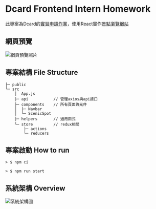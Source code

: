 # Dcard Frontend Intern Homework

此專案為Dcard的[實習申請作業](https://drive.google.com/file/d/14wpY_xmY1VxlwJQNr1WKE872UdWZ6ft6/view)，使用React實作[景點瀏覽網站](https://tomatoguy0502.github.io/react-scenic-spot/)

## 網頁預覽
![網頁預覽照片](https://i.imgur.com/e6WH75x.jpg)
## 專案結構 File Structure

```
├─ public
└─ src
    │  App.js
    ├─ api           // 管理axios與api接口
    ├─ components    // 所有頁面與元件
    │  ├─ Navbar
    │  └─ ScenicSpot
    ├─ helpers       // 通用函式
    └─ store         // redux相關
        ├─ actions
        └─ reducers
```

## 專案啟動 How to run

```
> $ npm ci
```

```
> $ npm run start
```

## 系統架構 Overview

![系統架構圖](https://i.imgur.com/kYkEIqf.png)